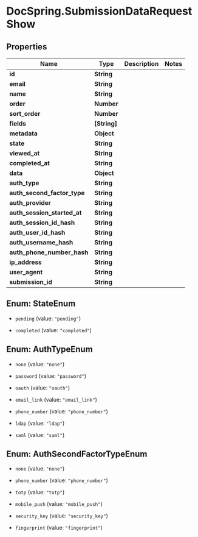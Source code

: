 # DocSpring.SubmissionDataRequestShow

## Properties

Name | Type | Description | Notes
------------ | ------------- | ------------- | -------------
**id** | **String** |  | 
**email** | **String** |  | 
**name** | **String** |  | 
**order** | **Number** |  | 
**sort_order** | **Number** |  | 
**fields** | **[String]** |  | 
**metadata** | **Object** |  | 
**state** | **String** |  | 
**viewed_at** | **String** |  | 
**completed_at** | **String** |  | 
**data** | **Object** |  | 
**auth_type** | **String** |  | 
**auth_second_factor_type** | **String** |  | 
**auth_provider** | **String** |  | 
**auth_session_started_at** | **String** |  | 
**auth_session_id_hash** | **String** |  | 
**auth_user_id_hash** | **String** |  | 
**auth_username_hash** | **String** |  | 
**auth_phone_number_hash** | **String** |  | 
**ip_address** | **String** |  | 
**user_agent** | **String** |  | 
**submission_id** | **String** |  | 



## Enum: StateEnum


* `pending` (value: `"pending"`)

* `completed` (value: `"completed"`)





## Enum: AuthTypeEnum


* `none` (value: `"none"`)

* `password` (value: `"password"`)

* `oauth` (value: `"oauth"`)

* `email_link` (value: `"email_link"`)

* `phone_number` (value: `"phone_number"`)

* `ldap` (value: `"ldap"`)

* `saml` (value: `"saml"`)





## Enum: AuthSecondFactorTypeEnum


* `none` (value: `"none"`)

* `phone_number` (value: `"phone_number"`)

* `totp` (value: `"totp"`)

* `mobile_push` (value: `"mobile_push"`)

* `security_key` (value: `"security_key"`)

* `fingerprint` (value: `"fingerprint"`)




